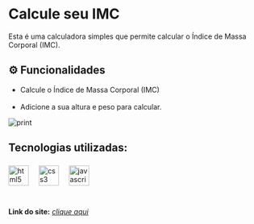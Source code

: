 # Calcule seu IMC
Esta é uma calculadora simples que permite calcular o Índice de Massa Corporal (IMC).
 
## ⚙ Funcionalidades 
- Calcule o Índice de Massa Corporal (IMC) <br> <br>
- Adicione a sua altura e peso para calcular.

 ![print](https://github.com/sara-lnas/BMI-calculation/assets/123497334/3917d785-77f6-47c2-bd9e-c76013ec1434)
 
## Tecnologias utilizadas:<br>
###
 
<div align="left">
<img src="https://cdn.jsdelivr.net/gh/devicons/devicon/icons/html5/html5-original.svg" height="40" alt="html5 logo"  />
<img width="12" />
<img src="https://cdn.jsdelivr.net/gh/devicons/devicon/icons/css3/css3-original.svg" height="40" alt="css3 logo"  />
<img width="12" />
<img src="https://cdn.jsdelivr.net/gh/devicons/devicon/icons/javascript/javascript-original.svg" height="40" alt="javascript logo"  />
<img width="12" />
</div>
<br>
 
 ###

**Link do site:** <i>[clique aqui](https://sara-lnas.github.io/BMI-calculation/) <br>

